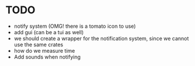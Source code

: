 # TODO
* notify system (OMG! there is a tomato icon to use)
* add gui (can be a tui as well)
* we should create a wrapper for the notification system, since we cannot use the same crates
* how do we measure time
* Add sounds when notifying
